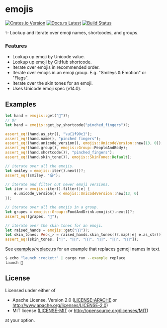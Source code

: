 # emojis

[![Crates.io Version](https://img.shields.io/crates/v/emojis.svg)](https://crates.io/crates/emojis)
[![Docs.rs Latest](https://img.shields.io/badge/docs.rs-latest-blue.svg)](https://docs.rs/emojis)
[![Build Status](https://img.shields.io/github/workflow/status/rossmacarthur/emojis/build/trunk)](https://github.com/rossmacarthur/emojis/actions?query=workflow%3Abuild)

✨ Lookup and iterate over emoji names, shortcodes, and groups.

### Features

- Lookup up emoji by Unicode value.
- Lookup up emoji by GitHub shortcode.
- Iterate over emojis in recommended order.
- Iterate over emojis in an emoji group. E.g. "Smileys & Emotion" or "Flags".
- Iterate over the skin tones for an emoji.
- Uses Unicode emoji spec (v14.0).

## Examples

```rust
let hand = emojis::get("🤌")?;
// Or
let hand = emojis::get_by_shortcode("pinched_fingers")?;

assert_eq!(hand.as_str(), "\u{1f90c}");
assert_eq!(hand.name(), "pinched fingers");
assert_eq!(hand.unicode_version(), emojis::UnicodeVersion::new(13, 0));
assert_eq!(hand.group(), emojis::Group::PeopleAndBody);
assert_eq!(hand.shortcode()?, "pinched_fingers");
assert_eq!(hand.skin_tone()?, emojis::SkinTone::Default);

// iterate over all the emojis.
let smiley = emojis::iter().next()?;
assert_eq!(smiley, "😀");

// iterate and filter out newer emoji versions.
let iter = emojis::iter().filter(|e| {
    e.unicode_version() < emojis::UnicodeVersion::new(13, 0)
});

// iterate over all the emojis in a group.
let grapes = emojis::Group::FoodAndDrink.emojis().next()?;
assert_eq!(grapes, "🍇");

// iterate over the skin tones for an emoji.
let raised_hands = emojis::get("🙌🏼")?;
let skin_tones: Vec<_> = raised_hands.skin_tones()?.map(|e| e.as_str()).collect();
assert_eq!(skin_tones, ["🙌", "🙌🏻", "🙌🏼", "🙌🏽", "🙌🏾", "🙌🏿"]);
```

See [examples/replace.rs](./examples/replace.rs) for an example that replaces
gemoji names in text.

```sh
$ echo "launch :rocket:" | cargo run --example replace
launch 🚀
```

## License

Licensed under either of

- Apache License, Version 2.0 ([LICENSE-APACHE](LICENSE-APACHE) or
  http://www.apache.org/licenses/LICENSE-2.0)
- MIT license ([LICENSE-MIT](LICENSE-MIT) or http://opensource.org/licenses/MIT)

at your option.
